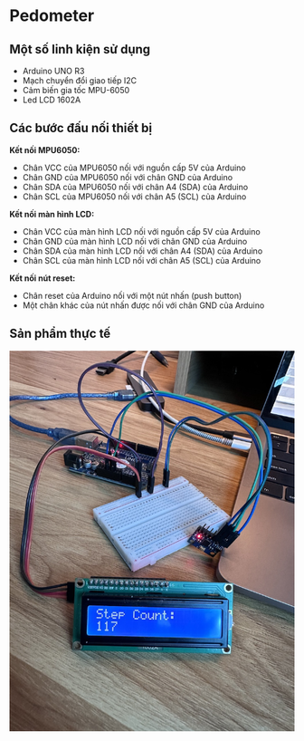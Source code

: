 # Pedometer

## Một số linh kiện sử dụng

- Arduino UNO R3
- Mạch chuyển đổi giao tiếp I2C
- Cảm biến gia tốc MPU-6050
- Led LCD 1602A

## Các bước đấu nối thiết bị

**Kết nối MPU6050:**

- Chân VCC của MPU6050 nối với nguồn cấp 5V của Arduino
- Chân GND của MPU6050 nối với chân GND của Arduino
- Chân SDA của MPU6050 nối với chân A4 (SDA) của Arduino
- Chân SCL của MPU6050 nối với chân A5 (SCL) của Arduino

**Kết nối màn hình LCD:**

- Chân VCC của màn hình LCD nối với nguồn cấp 5V của Arduino
- Chân GND của màn hình LCD nối với chân GND của Arduino
- Chân SDA của màn hình LCD nối với chân A4 (SDA) của Arduino
- Chân SCL của màn hình LCD nối với chân A5 (SCL) của Arduino

**Kết nối nút reset:**

- Chân reset của Arduino nối với một nút nhấn (push button)
- Một chân khác của nút nhấn được nối với chân GND của Arduino

## Sản phẩm thực tế

![demo](res/demo.jpeg)
